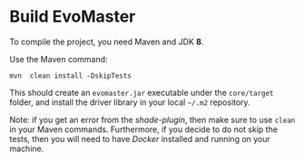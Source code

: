 # Build EvoMaster


To compile the project, you need Maven and JDK __8__.

Use the Maven command:

`mvn  clean install -DskipTests`

This should create an `evomaster.jar` executable under the `core/target` folder,
and install the driver library in your local `~/.m2` repository.

Note: if you get an error from the *shade-plugin*, then make sure to use
`clean` in your Maven commands.
Furthermore, if you decide to do not skip the tests, then you will need to have
_Docker_ installed and running on your machine.